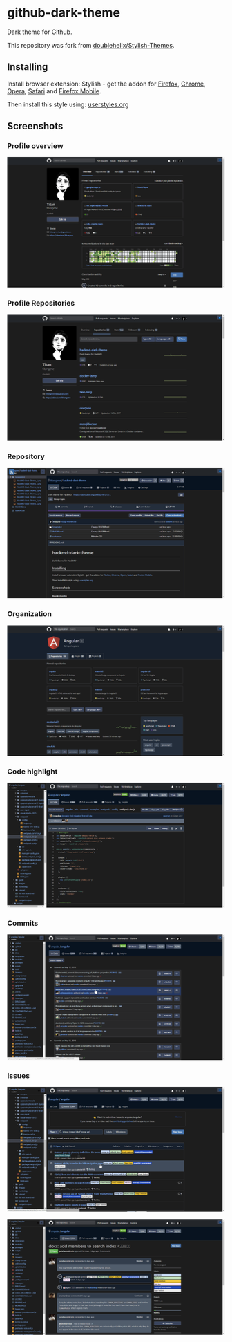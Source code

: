 # github-dark-theme
Dark theme for Github.

This repository was fork from [doublehelix/Stylish-Themes](https://github.com/doublehelix/Stylish-Themes).

## Installing
Install browser extension: Stylish - get the addon for [Firefox](https://addons.mozilla.org/en-US/firefox/addon/2108/), [Chrome](https://chrome.google.com/extensions/detail/fjnbnpbmkenffdnngjfgmeleoegfcffe), [Opera](https://addons.opera.com/en/extensions/details/stylish/), [Safari](http://sobolev.us/stylish/) and [Firefox Mobile](https://addons.mozilla.org/en-US/firefox/addon/2108/).

Then install this style using: [userstyles.org](https://userstyles.org/styles/159909/github-dark-theme)

## Screenshots
### Profile overview 
![](./screenshot/Github-Dark-Theme_1.png)

### Profile Repositories
![](./screenshot/Github-Dark-Theme_2.png)

### Repository
![](./screenshot/Github-Dark-Theme_3.png)

### Organization
![](./screenshot/Github-Dark-Theme_4.png)

### Code highlight
![](./screenshot/Github-Dark-Theme_5.png)

### Commits
![](./screenshot/Github-Dark-Theme_6.png)

### Issues
![](./screenshot/Github-Dark-Theme_7.png)

![](./screenshot/Github-Dark-Theme_8.png)

